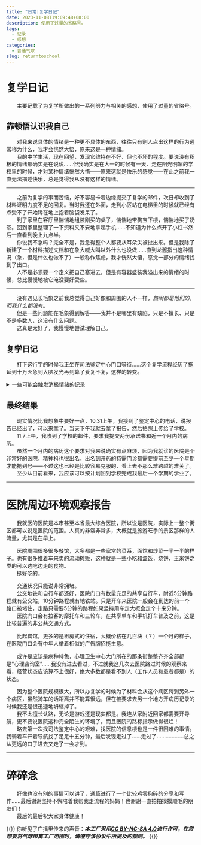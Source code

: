 ```yaml
---
title: "日常|复学日记"
date: 2023-11-08T19:09:48+08:00
description: 使用了过量的省略号。
tags:
  - 记录
  - 感想
categories:
  - 普通气球
slug: returntoschool
---
```

<style>
  blockquote {
    color: #2a4f43; /* 设置字体颜色 */
  }
</style>
# 复学日记
&emsp;&emsp;主要记载了为复学所做出的一系列努力与相关的感想，使用了过量的省略号。
## 靠顿悟认识我自己
&emsp;&emsp;对我来说具体的情绪是一种更不具体的东西，往往只有别人点出这样的行为通常称为什么，我才会恍然大悟，原来这是一种情绪。<br>
&emsp;&emsp;我的中学生活，现在回望，发现它维持在不好、但也不坏的程度。要说没有积极的情绪那确实是在说谎……但我确实是在大一的时候有一天、走在阳光明媚的学校里的时候，才对某种情绪恍然大悟——原来这就是快乐的感觉——在此之前我一直无法描述快乐，总是觉得我从没有这样的情绪。

---

&emsp;&emsp;之前为复学的事而苦恼，好不容易卡着边缘提交了复学的邮件，次日却收到了材料证明力度不足的回复。当时我还在外面，走到小区站在电梯里的时候就已经有点受不了开始蹲在地上抱着脑袋发呆了。<br>
&emsp;&emsp;到了家里在客厅里惴惴地组装刚买的桌子，惴惴地带狗宝下楼，惴惴地买了奶茶。回到家里整理了一下资料又不安地拿起手机……不知道为什么点开了小红书然后一直看到晚上九点半。<br>
&emsp;&emsp;你说我不急吗？完全不是，我急得整个人都要从耳朵尖被扯出来。但是我除了新建了一个材料描述文档和在象大喊大叫以外什么也没做……直到龙酱指出这种情况（急，但是什么也做不了）一般称作焦虑，我才恍然大悟，感觉一部分的情绪找到了出口。<br>
&emsp;&emsp;人不是必须要一个定义把自己塞进去，但是有容器盛装我溢出来的情绪的时候，总比慢慢地被它淹没要好受些。

---

&emsp;&emsp;没有遇见长毛象之前我总觉得自己好像和周围的人不一样，*热闹都是他们的，而我什么都没有*。<br>
&emsp;&emsp;但是一些问题能在毛象得到解答——我并不是哪里有缺陷，只是不擅长、只是不是多数人，这没有什么问题。<br>
&emsp;&emsp;这真是太好了，我慢慢地尝试理解自己。

## 复学日记
&emsp;&emsp;打下这行字的时候我正坐在司法鉴定中心门口等待……这个复学流程经历了拖延到十万火急到大脑发光再到算了爱复不复，这样的转变。
<details>
<summary>一些可能会触发消极情绪的记录</summary>

### 拖延症大爆发
&emsp;&emsp;讲道理我真的知道10月内需要提交这个证明，但是一来询问学校需要什么材料的时候得到了复制粘贴学生手册的回复——意思是等于没回复，于是我就开始拖。<br>
&emsp;&emsp;10月中的时候我趁开药跟妈来了鉴定中心一趟，拿了一张说明书走，其间有多崩溃我就不讲了，总之当时是觉得真的很麻烦所以想试试能不能只交病例……然后我又拖，拖到24号终于交上去了，次日收到回复资料不合格。<br>
&emsp;&emsp;***堂堂崩溃.jpg***<br>

### 十万火急急急急
&emsp;&emsp;现在的死线是10.31，我跟妈紧急前往司法鉴定中心，发现资料又没齐，于是跋涉去医院的各个地方打印病历和打印病历……打住院期间的病历花费了一个小时及60块钱。<br>
&emsp;&emsp;好消息是在出院一年以后我终于看到了之前入院的时候做的量表报告，坏消息是鉴定中心五点下班，当时的时间是四点。<br>
&emsp;&emsp;总之赶到了，提交了材料。<br>

---
#### 插播：
&emsp;&emsp;鉴定中心的工作人员一直说学校不一定认这个鉴定报告，我就发邮件去问了，得到你发来看看的答复。而之前也询问过医生能不能写适合复学，医生说没办法开，所以才想的去鉴定。<br>
&emsp;&emsp;于是收到这个回复的时候我真的很崩溃，真的很崩溃，我不知道要什么才行了。<br>

---

### 算了，就这样吧。
&emsp;&emsp;因为我太能拖了所以事到如今在鉴定中心不能加急的情况下不确定10.31能不能出，据说大概是不行的，所以我很大可能又做了鉴定交了钱又不能复学还要交钱保留学籍。<br>
&emsp;&emsp;我也不知道该怎么办，除了崩溃我能怎么办。——总之去信学校询问怎么办了，但是学校已经下班了。<br>
&emsp;&emsp;事已至此虽然我拖延要负最大的责任但是我也没什么可以做的了，就这样吧。
</details>

## 最终结果
&emsp;&emsp;现实情况比我想象中要好一点，10.31上午，我接到了鉴定中心的电话，说报告已经出了，可以来拿了。当天下午我就去拿了报告，然后拍照上传给了学校。<br>
&emsp;&emsp;11.7上午，我收到了学校的邮件，要求我提交两份承诺书和近一个月内的病历。<br>
&emsp;&emsp;虽然一个月内的病历这个要求对我来说确实有点麻烦，因为我就诊的医院是个非常好的医院，精神科也很出名，出名到开药的特需门诊都需要提前至少一个星期才能抢到号——不过这也已经是比较容易克服的、看上去不那么难跨越的难关了。<br>
&emsp;&emsp;至少从目前看来，我应该可以按计划回到学校完成我最后一个学期的学业了。

---
# 医院周边环境观察报告
&emsp;&emsp;我就医的医院是本市甚至本省最大综合医院，所以说是医院，实际上一整个街区都可以说是医院的范围。人真的非常非常多，大概就是旅游旺季的景区那样的人流量，尤其是在早上。

&emsp;&emsp;医院周围很多很多餐馆，大多都是一些家常的菜系，面馆和炒菜一半一半的样子。也有很多推着车来卖的流动摊贩，这种就是一些小吃和盒饭，烧饼、玉米饼之类的可以边吃边走的食物。<br>
&emsp;&emsp;挺好吃的。<br>

&emsp;&emsp;交通状况只能说非常拥堵。<br>
&emsp;&emsp;公交地铁和自行车都还好，医院门口有数量充足的共享自行车，附近5分钟路程就有公交站，10分钟路程就有地铁站。只是开车来医院一般会在到达的前一个路口被堵住，走路只需要5分钟的路程如果坚持用车走大概会走个十来分钟。<br>
&emsp;&emsp;医院门口会有拉客的摩托车和三轮车，在共享单车和手机打车普及之前，这是比较普遍的非公共交通方式。<br>

&emsp;&emsp;比起宾馆，更多的是租房式的住宿，大概价格在几百块（？）一个月的样子，在医院门口会有中年人举着相似的广告牌招揽生意。

&emsp;&emsp;或许是应该是病种特色，心理卫生中心大门所在的那条街整整齐齐全部都是“心理咨询室”……我没有进去看过，不过就我这几次去医院路过时候的观察来看，经营状态应该算不上很好，绝大多数都是看不到人（工作人员和患者都是）的状态。<br>

&emsp;&emsp;因为整个医院规模很大，所以办复学的时候为了材料会从这个病区跨到另外一个病区，虽然骑车的话距离并不能算很远，但在被要求去另一个地方开病历记录的时候我还是很迅速地坍缩掉了。<br>
&emsp;&emsp;我不太擅长认路，无论是游戏还是现实都是。我连从家附近回家都需要开导航，更不要说医院这种完全陌生的环境了。而且医院的路标指示做得很烂！<br>
&emsp;&emsp;略去第一次找司法鉴定中心的艰难，找医院的信息楼也是一件很困难的事情。我骑着车开着导航找了足足十五分钟，最后发现走过了……走过了………………总之从更远的口子进去又走了一会才到。

---

# 碎碎念
&emsp;&emsp;好像也没有别的事情可以讲了，通篇进行了一个比较鸡零狗碎的分享和写作……最后谢谢坚持不懈陪着我帮我走流程的妈妈！也谢谢一直拍拍摸摸顺毛的朋友们！<br>
&emsp;&emsp;最后的最后祝大家身体健康！


{{<card>}}
你听见了广播里传来的声音：***本工厂采用[CC BY-NC-SA 4.0](https://creativecommons.org/licenses/by-nc-sa/4.0/deed.zh-hans)进行许可，在您想要将气球带离工厂范围时，请遵守该协议中所提及的规则。***
{{</card>}}
